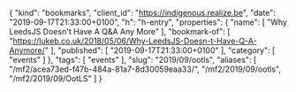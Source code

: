 {
  "kind": "bookmarks",
  "client_id": "https://indigenous.realize.be",
  "date": "2019-09-17T21:33:00+0100",
  "h": "h-entry",
  "properties": {
    "name": [
      "Why LeedsJS Doesn't Have A Q&A Any More"
    ],
    "bookmark-of": [
      "https://lukeb.co.uk/2018/05/06/Why-LeedsJS-Doesn-t-Have-Q-A-Anymore/"
    ],
    "published": [
      "2019-09-17T21:33:00+0100"
    ],
    "category": [
      "events"
    ]
  },
  "tags": [
    "events"
  ],
  "slug": "2019/09/ootls",
  "aliases": [
    "/mf2/acea73ed-f47b-484a-81a7-8d30059eaa33/",
    "/mf2/2019/09/ootls",
    "/mf2/2019/09/OotLS"
  ]
}
